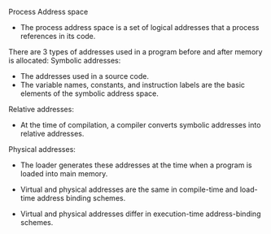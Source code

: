 Process Address space

- The process address space is a set of logical addresses that a process references in its code.

There are 3 types of addresses used in a program before and after memory is allocated:
Symbolic addresses:
- The addresses used in a source code. 
- The variable names, constants, and instruction labels are the basic elements of the symbolic address space.

Relative addresses:
- At the time of compilation, a compiler converts symbolic addresses into relative addresses.

Physical addresses: 
- The loader generates these addresses at the time when a program is loaded into main memory.

- Virtual and physical addresses are the same in compile-time and load-time address binding schemes.
- Virtual and physical addresses differ in execution-time address-binding schemes.
